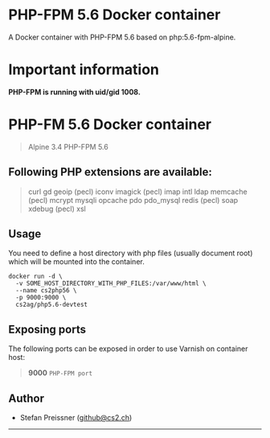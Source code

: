 # PHP-FPM 5.6 Docker container

A Docker container with PHP-FPM 5.6 based on php:5.6-fpm-alpine. 


# Important information

**PHP-FPM is running with uid/gid 1008.**


# PHP-FM 5.6 Docker container

> Alpine 3.4
> PHP-FPM 5.6

## Following PHP extensions are available:

> curl 
> gd
> geoip (pecl)
> iconv 
> imagick (pecl)
> imap 
> intl 
> ldap 
> memcache (pecl)
> mcrypt 
> mysqli 
> opcache 
> pdo
> pdo_mysql 
> redis (pecl)
> soap 
> xdebug (pecl)
> xsl 

 
## Usage

You need to define a host directory with php files (usually document root) which will be mounted into the container. 

```
docker run -d \
  -v SOME_HOST_DIRECTORY_WITH_PHP_FILES:/var/www/html \
  --name cs2php56 \
  -p 9000:9000 \
  cs2ag/php5.6-devtest
```
## Exposing ports

The following ports can be exposed in order to use Varnish on container host:

> **9000** `PHP-FPM port`

## Author

* Stefan Preissner (<github@cs2.ch>)  

---
